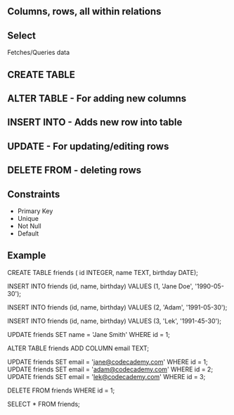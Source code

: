 ## Columns, rows, all within relations

## Select
Fetches/Queries data

## CREATE TABLE

## ALTER TABLE - For adding new columns

## INSERT INTO - Adds new row into table

## UPDATE - For updating/editing rows

## DELETE FROM - deleting rows

## Constraints
+ Primary Key
+ Unique
+ Not Null
+ Default

## Example
CREATE TABLE friends (
id INTEGER,
name TEXT,
birthday DATE);

INSERT INTO friends (id, name, birthday)
VALUES (1, 'Jane Doe', '1990-05-30');

INSERT INTO friends (id, name, birthday)
VALUES (2, 'Adam', '1991-05-30');

INSERT INTO friends (id, name, birthday)
VALUES (3, 'Lek', '1991-45-30');

UPDATE friends
SET name = 'Jane Smith'
WHERE id = 1;

ALTER TABLE friends
ADD COLUMN email TEXT;

UPDATE friends
SET email = 'jane@codecademy.com'
WHERE id = 1;
UPDATE friends
SET email = 'adam@codecademy.com'
WHERE id = 2;
UPDATE friends
SET email = 'lek@codecademy.com'
WHERE id = 3;

DELETE FROM friends
WHERE id = 1;

SELECT * FROM friends;